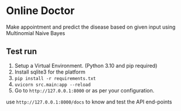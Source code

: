 # Online Doctor

Make appointment and predict the disease based on given input using Multinomial Naive Bayes

## Test run
1. Setup a Virtual Environment. (Python 3.10 and pip required)
2. Install sqlite3 for the platform
3. `pip install -r requirements.txt`
4. `uvicorn src.main:app --reload`
5. Go to `http://127.0.0.1:8000` or as per your configuration.

use `http://127.0.0.1:8000/docs` to know and test the API end-points

